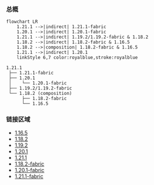 ### 总概

```mermaid
flowchart LR
    1.21.1 -->|indirect| 1.21.1-fabric
    1.20.1 -->|indirect| 1.20.1-fabric
    1.21.1 -->|indirect| 1.19.2/1.19.2-fabric & 1.18.2
    1.18.2 -->|indirect| 1.18.2-fabric & 1.16.5
    1.18.2 -->|composition| 1.18.2-fabric & 1.16.5
    1.21.1 -->|indirect| 1.20.1
    linkStyle 6,7 color:royalblue,stroke:royalblue
```

```
1.21.1
 ├── 1.21.1-fabric
 ├── 1.20.1
 │    └── 1.20.1-fabric
 ├── 1.19.2/1.19.2-fabric
 └── 1.18.2 (composition)
      ├── 1.18.2-fabric
      └── 1.16.5
```

### 链接区域

- [1.16.5](/projects/1.16/assets/macaws-windows/mcwwindows)
- [1.18.2](/projects/1.18/assets/macaws-windows/mcwwindows)
- [1.19.2](/projects/1.19/assets/macaws-windows/mcwwindows)
- [1.20.1](/projects/1.20/assets/macaws-windows/mcwwindows)
- [1.21.1](/projects/1.21/assets/macaws-windows/mcwwindows)
- [1.18.2-fabric](/projects/1.18-fabric/assets/macaws-windows/mcwwindows)
- [1.20.1-fabric](/projects/1.20-fabric/assets/macaws-windows/mcwwindows)
- [1.21.1-fabric](/projects/1.21-fabric/assets/macaws-windows/mcwwindows)